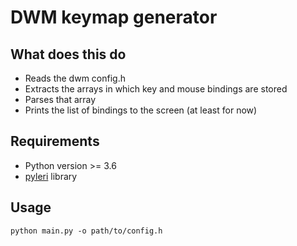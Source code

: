# DWM keymap generator

## What does this do
* Reads the dwm config.h
* Extracts the arrays in which key and mouse bindings are stored
* Parses that array
* Prints the list of bindings to the screen (at least for now)

## Requirements
* Python version >= 3.6
* [pyleri](https://github.com/transceptor-technology/pyleri) library

## Usage
```shell
python main.py -o path/to/config.h
```
